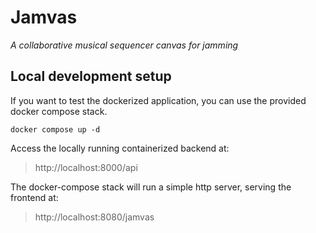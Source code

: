 # Jamvas
*A collaborative musical sequencer canvas for jamming*

## Local development setup
If you want to test the dockerized application, you can use the provided docker compose stack. 
```shell
docker compose up -d
```
Access the locally running containerized backend at: 
> http://localhost:8000/api

The docker-compose stack will run a simple http server, serving the frontend at: 
> http://localhost:8080/jamvas
